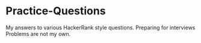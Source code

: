 # Practice-Questions
My answers to various HackerRank style questions. Preparing for interviews
Problems are not my own.
